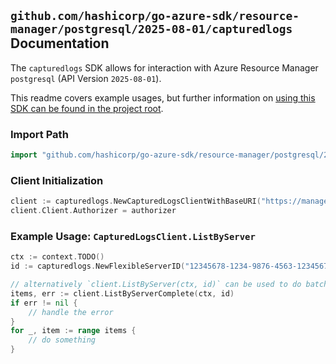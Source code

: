 
## `github.com/hashicorp/go-azure-sdk/resource-manager/postgresql/2025-08-01/capturedlogs` Documentation

The `capturedlogs` SDK allows for interaction with Azure Resource Manager `postgresql` (API Version `2025-08-01`).

This readme covers example usages, but further information on [using this SDK can be found in the project root](https://github.com/hashicorp/go-azure-sdk/tree/main/docs).

### Import Path

```go
import "github.com/hashicorp/go-azure-sdk/resource-manager/postgresql/2025-08-01/capturedlogs"
```


### Client Initialization

```go
client := capturedlogs.NewCapturedLogsClientWithBaseURI("https://management.azure.com")
client.Client.Authorizer = authorizer
```


### Example Usage: `CapturedLogsClient.ListByServer`

```go
ctx := context.TODO()
id := capturedlogs.NewFlexibleServerID("12345678-1234-9876-4563-123456789012", "example-resource-group", "flexibleServerName")

// alternatively `client.ListByServer(ctx, id)` can be used to do batched pagination
items, err := client.ListByServerComplete(ctx, id)
if err != nil {
	// handle the error
}
for _, item := range items {
	// do something
}
```
